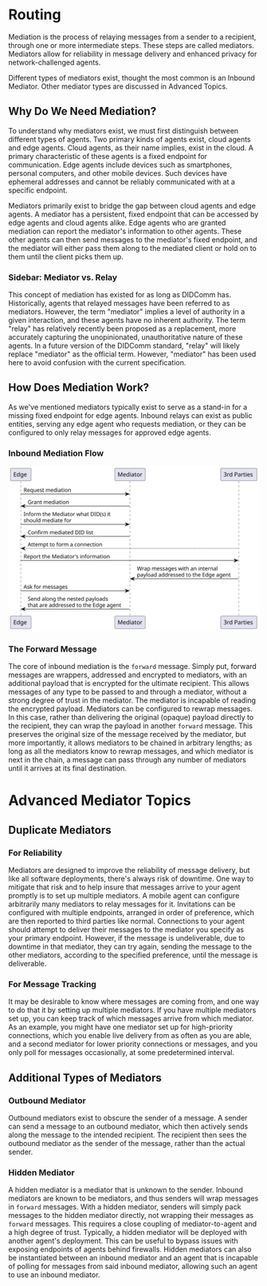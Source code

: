 # Routing 

Mediation is the process of relaying messages from a sender to a recipient, through one or more intermediate steps. These steps are called mediators. Mediators allow for reliability in message delivery and enhanced privacy for network-challenged agents. 

Different types of mediators exist, thought the most common is an Inbound Mediator. Other mediator types are discussed in Advanced Topics.

## Why Do We Need Mediation?
To understand why mediators exist, we must first distinguish between different types of agents. Two primary kinds of agents exist, cloud agents and edge agents. Cloud agents, as their name implies, exist in the cloud. A primary characteristic of these agents is a fixed endpoint for communication. Edge agents include devices such as smartphones, personal computers, and other mobile devices. Such devices have ephemeral addresses and cannot be reliably communicated with at a specific endpoint.

Mediators primarily exist to bridge the gap between cloud agents and edge agents. A mediator has a persistent, fixed endpoint that can be accessed by edge agents and cloud agents alike. Edge agents who are granted mediation can report the mediator's information to other agents. These other agents can then send messages to the mediator's fixed endpoint, and the mediator will either pass them along to the mediated client or hold on to them until the client picks them up. 

### Sidebar: Mediator vs. Relay
This concept of mediation has existed for as long as DIDComm has. Historically, agents that relayed messages have been referred to as mediators. However, the term "mediator" implies a level of authority in a given interaction, and these agents have no inherent authority. The term "relay" has relatively recently been proposed as a replacement, more accurately capturing the unopinionated, unauthoritative nature of these agents. 
In a future version of the DIDComm standard, "relay" will likely replace "mediator" as the official term. However, "mediator" has been used here to avoid confusion with the current specification.

## How Does Mediation Work?

As we've mentioned mediators typically exist to serve as a stand-in for a missing fixed endpoint for edge agents. Inbound relays can exist as public entities, serving any edge agent who requests mediation, or they can be configured to only relay messages for approved edge agents.

### Inbound Mediation Flow

![Inbound mediation flow diagram](inbound-mediation.svg)

### The Forward Message
The core of inbound mediation is the `forward` message. Simply put, forward messages are wrappers, addressed and encrypted to mediators, with an additional payload that is encrypted for the ultimate recipient. This allows messages of any type to be passed to and through a mediator, without a strong degree of trust in the mediator. The mediator is incapable of reading the encrypted payload. 
Mediators can be configured to rewrap messages. In this case, rather than delivering the original (opaque) payload directly to the recipient, they can wrap the payload in another `forward` message. This preserves the original size of the message received by the mediator, but more importantly, it allows mediators to be chained in arbitrary lengths; as long as all the mediators know to rewrap messages, and which mediator is next in the chain, a message can pass through any number of mediators until it arrives at its final destination.

# Advanced Mediator Topics

## Duplicate Mediators
### For Reliability
Mediators are designed to improve the reliability of message delivery, but like all software deployments, there's always risk of downtime. One way to mitigate that risk and to help insure that messages arrive to your agent promptly is to set up multiple mediators. 
A mobile agent can configure arbitrarily many mediators to relay messages for it. Invitations can be configured with multiple endpoints, arranged in order of preference, which are then reported to third parties like normal. Connections to your agent should attempt to deliver their messages to the mediator you specify as your primary endpoint. However, if the message is undeliverable, due to downtime in that mediator, they can try again, sending the message to the other mediators, according to the specified preference, until the message is deliverable. 

### For Message Tracking
It may be desirable to know where messages are coming from, and one way to do that it by setting up multiple mediators. If you have multiple mediators set up, you can keep track of which messages arrive from which mediator. 
As an example, you might have one mediator set up for high-priority connections, which you enable live delivery from as often as you are able, and a second mediator for lower priority connections or messages, and you only poll for messages occasionally, at some predetermined interval.
    
## Additional Types of Mediators

### Outbound Mediator
Outbound mediators exist to obscure the sender of a message. A sender can send a message to an outbound mediator, which then actively sends along the message to the intended recipient. The recipient then sees the outbound mediator as the sender of the message, rather than the actual sender.

### Hidden Mediator
A hidden mediator is a mediator that is unknown to the sender. Inbound mediators are known to be mediators, and thus senders will wrap messages in `forward` messages. With a hidden mediator, senders will simply pack messages to the hidden mediator directly, not wrapping their messages as `forward` messages. 
This requires a close coupling of mediator-to-agent and a high degree of trust. Typically, a hidden mediator will be deployed with another agent's deployment. This can be useful to bypass issues with exposing endpoints of agents behind firewalls. Hidden mediators can also be instantiated between an inbound mediator and an agent that is incapable of polling for messages from said inbound mediator, allowing such an agent to use an inbound mediator. 
